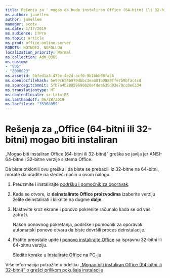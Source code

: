 ```yaml
---
title: Rešenja za ' mogao da bude instaliran Office (64-bitni ili 32-bitni)
ms.author: janellem
author: janellem
manager: scotv
ms.date: 1/17/2019
ms.audience: ITPro
ms.topic: article
ms.prod: office-online-server
ROBOTS: NOINDEX, NOFOLLOW
localization_priority: Normal
ms.collection: Adm_O365
ms.custom:
- "905"
- "2000023"
ms.assetid: 5bfed1a3-473e-4e2d-acf0-9b1bbb08fa26
ms.openlocfilehash: 5e99c654b970dbbc3eaa81b0888ffe7b9bfac4cd
ms.sourcegitcommit: 5fb7a4b28859690020efdea630d03e70cc0e6334
ms.translationtype: MT
ms.contentlocale: sr-Latn-RS
ms.lasthandoff: 06/28/2019
ms.locfileid: "35368059"
---
```

# <a name="solutions-for-office-64-bit-or-32-bit-couldnt-be-installed"></a>Rešenja za „Office (64-bitni ili 32-bitni) mogao biti instaliran

„Mogao biti instaliran Office (64-bitni ili 32-bitni)” greška se javlja jer ANSI-64-bitne i 32-bitne verzije sistema Office.
  
Da biste otklonili ovu grešku i da biste se prebacili iz 32-bitne na 64-bitni, morate da uradite na sledeći način u ovom nalogu.
  
1. Preuzmite i instalirajte [podršku i pomoćnik za oporavak](https://aka.ms/SARA-OfficeUninstall-Alchemy).

1. Kada se otvore, iz **deinstalirate Office proizvodima** izaberite verziju želite deinstalirati i kliknite na dugme **dalje**.

2. Nastavite kroz ekrane i ponovo pokrenite računalo kada se od vas zatraži.

    Nakon ponovnog pokretanja, podrške i pomoćnik za oporavak automatski ponovo otvara da biste dovršili proces deinstalacije.

3. Pratite preostale upite i [ponovo instalirajte Office](https://portal.office.com/OLS/MySoftware.aspx) sa ispravnu 32-bitni ili 64-bitnu verziju.

    Sledite korake u [Instalirate Office na PC-ju](https://support.office.com/article/4414eaaf-0478-48be-9c42-23adc4716658?wt.mc_id=Alchemy_ClientDIA)

Više informacija potražite u odeljku [„Mogao biti instaliran Office (64-bitni ili 32-bitni)” o grešci prilikom pokušaja instalacije](https://support.office.com/article/2e2dc9e5-3eb0-420c-862a-ab085b38597f?wt.mc_id=Alchemy_ClientDIA)
  